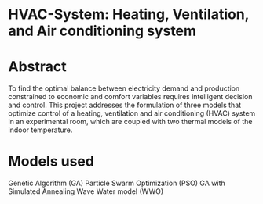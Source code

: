 # HVAC-System: Heating, Ventilation, and Air conditioning system

# Abstract
To find the optimal balance between electricity demand and production constrained to economic and comfort variables requires intelligent decision and control. This project addresses the formulation of three models that optimize control of a heating, ventilation and air conditioning (HVAC) system in an experimental room, which are coupled with two thermal models of the indoor temperature.

# Models used
Genetic Algorithm (GA)
Particle Swarm Optimization (PSO)
GA with Simulated Annealing 
Wave Water model (WWO)






